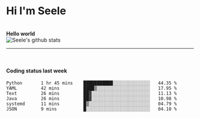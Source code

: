<h1>Hi I'm Seele</h1>
<br>
<b> Hello world</b>
<br>
<img src="https://github-readme-stats.vercel.app/api?username=Seele0oO&show_icons=true&icon_color=0366d6&bg_color=ffffff&hide_title=true&hide=contribs&include_all_commits=true" alt="Seele's github stats"/>
<hr>
<br>
<h4>Coding status last week </h4>

<!--START_SECTION:waka-->

```text
Python       1 hr 45 mins    ███████████░░░░░░░░░░░░░░   44.35 %
YAML         42 mins         ████▒░░░░░░░░░░░░░░░░░░░░   17.95 %
Text         26 mins         ██▓░░░░░░░░░░░░░░░░░░░░░░   11.13 %
Java         26 mins         ██▓░░░░░░░░░░░░░░░░░░░░░░   10.98 %
systemd      11 mins         █▒░░░░░░░░░░░░░░░░░░░░░░░   04.79 %
JSON         9 mins          █░░░░░░░░░░░░░░░░░░░░░░░░   04.10 %
```

<!--END_SECTION:waka-->
<br>

